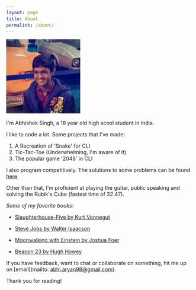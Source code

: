 ```yaml
---
layout: page
title: About
permalink: /about/
---
```


<img src="/images/profile.jpg" alt="me" style="width: 200px;"/>

I'm Abhishek Singh, a 18 year old high scool student in India.

I like to code a lot. Some projects that I've made:

1. A Recreation of 'Snake' for CLI
2. Tic-Tac-Toe (Underwhelming, I'm aware of it)
3. The popular game '2048' in CLI

I also program competitively. The solutions to some problems can be found [here](https://github.com/databhishek/competitive).

Other than that, I'm proficient at playing the guitar, public speaking and solving the Rubik's Cube (fastest time of 32.47).

_Some of my favorite books_:

* [Slaughterhouse-Five by Kurt Vonnegut](https://www.amazon.com/Slaughterhouse-Five-Novel-Modern-Library-Novels-ebook/dp/B000SEGHT6)

* [Steve Jobs by Walter Isaacson](https://www.amazon.com/Steve-Jobs-Walter-Isaacson/dp/1442394935)

* [Moonwalking with Einstein by Joshua Foer](https://www.amazon.com/Moonwalking-Einstein-Science-Remembering-Everything/dp/0143120530)

* [Beacon 23 by Hugh Howey](https://www.amazon.com/Beacon-23-Complete-Hugh-Howey-ebook/dp/B0151HYRCS)

If you have feedback, want to chat or collaborate on something, hit me up on [email](mailto: abhi.aryan98@gmail.com).

Thank you for reading!

